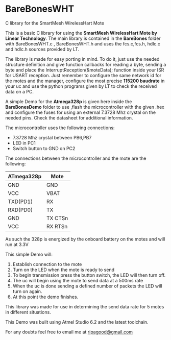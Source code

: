 # BareBonesWHT
C library for the SmartMesh WirelessHart Mote

This is a basic C library for using the **SmartMesh WirelessHart Mote by Linear Technology**.
The main library is contained in the **BareBones** folder with BareBonesWHT.c , BareBonesWHT.h and uses the fcs.c,fcs.h, 
hdlc.c and hdlc.h sources provided by LT.

The library is made for easy porting in mind. To do it, just use the needed structure definition and
give function callbacks for reading a byte, sending a byte and place the InterruptReception(&moteData);
function inside your ISR for USART reception. Just remember to configure the same network id for the 
motes and the manager, configure the most precise **115200 baudrate** in your uc and use the python programs
given by LT to check the received data on a PC.

A simple Demo for the **Atmega328p** is given here inside the **BareBonesDemo** folder to use ,flash the microcontroller with 
the given .hex and configure the fuses for using an external 7.3728 Mhz crystal on the needed pins. Check the
datasheet for additional information. 

The microcontroller uses the following connections:

* 7.3728 Mhz crystal between PB6,PB7
* LED in PC1
* Switch button to GND on PC2

The connections between the microcontroller and the mote are the following:



ATmega328p   | Mote
------------ | -------------
GND | GND
VCC | VBAT
TXD(PD1) | RX
RXD(PD0) | TX
GND | TX CTSn
VCC | RX RTSn




As such the 328p is energized by the onboard battery on the motes and will run at
3.3V


This simple Demo will:

1. Establish connection to the mote
2. Turn on the LED when the mote is ready to send
3. To begin transmission press the button switch, the LED will then turn off.
4. The uc will begin using the mote to send data at a 500ms rate
5. When the uc is done sending a defined number of packets the LED will turn on again.
6. At this point the demo finishes.



This library was made for use in determining the send data rate for 5 motes in 
different situations. 

This Demo was built using Atmel Studio 6.2 and the latest toolchain.

For any doubts feel free to email me at ripagood@gmail.com






